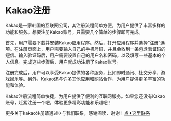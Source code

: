 # Kakao注册

Kakao是一家韩国的互联网公司，其注册流程简单方便，为用户提供了丰富多样的功能和服务。想要注册Kakao账号，只需要几个简单的步骤即可完成。

首先，用户需要下载并安装Kakao应用程序。然后，打开应用程序并选择“注册”选项。在注册页面上，用户需要输入自己的手机号码，并且会收到一条包含验证码的短信。输入验证码后，用户需要设置自己的用户名和密码，以及填写一些基本的个人信息。完成这些步骤后，用户就成功注册了Kakao账号。

注册完成后，用户可以享受Kakao提供的各种服务，比如即时通讯、社交分享、游戏娱乐等。另外，Kakao还与许多其他应用和网站合作，为用户提供更多丰富的功能和体验。

Kakao注册流程简单快捷，为用户提供了便利的互联网服务。如果您还没有Kakao账号，赶紧注册一个吧，体验更多精彩功能和乐趣吧！

更多关于kakao注册请通过✈与我们联系，感谢阅读，谢谢！[点✈这里联系](https://a.k02.cc)